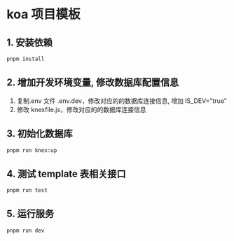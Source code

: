 # koa 项目模板

## 1. 安装依赖

```bash
pnpm install
```

## 2. 增加开发环境变量, 修改数据库配置信息

1. 复制.env 文件 .env.dev，修改对应的的数据库连接信息, 增加 IS_DEV="true"
2. 修改 knexfile.js，修改对应的的数据库连接信息

## 3. 初始化数据库

```bash
pnpm run knex:up
```

## 4. 测试 template 表相关接口

```bash
pnpm run test
```

## 5. 运行服务

```bash
pnpm run dev
```
